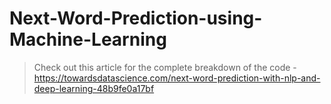 # Next-Word-Prediction-using-Machine-Learning
>Check out this article for the complete breakdown of the code - https://towardsdatascience.com/next-word-prediction-with-nlp-and-deep-learning-48b9fe0a17bf
